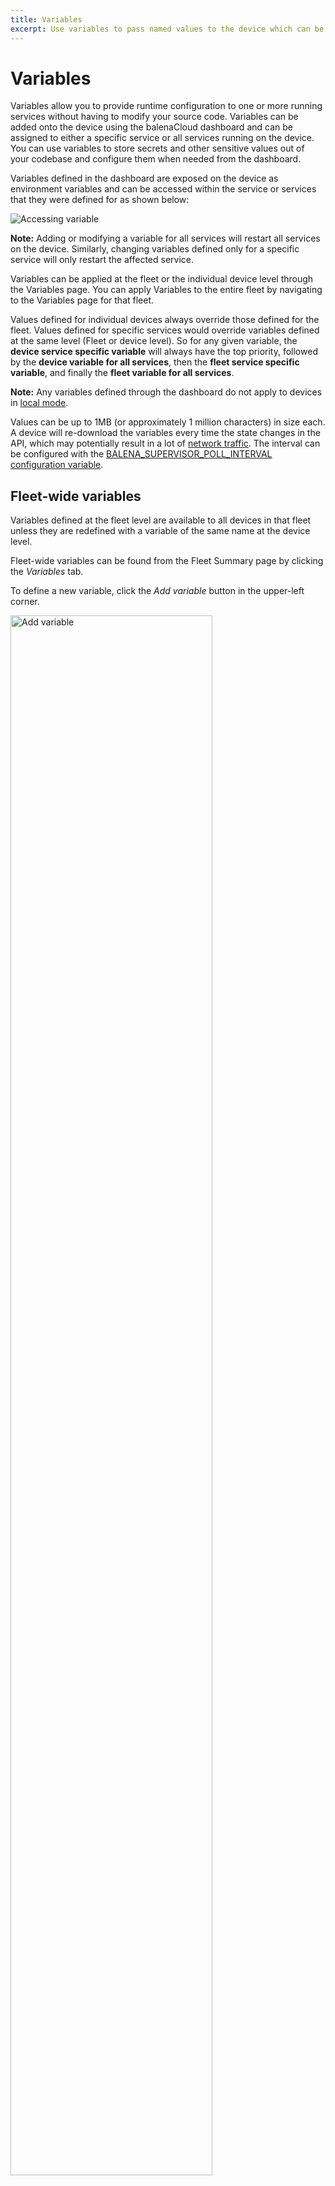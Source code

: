 ```yaml
---
title: Variables
excerpt: Use variables to pass named values to the device which can be used to affect the way running apps and processes will behave.
---
```


# Variables

Variables allow you to provide runtime configuration to one or more running services without having to modify your source code. Variables can be added onto the device using the balenaCloud dashboard and can be assigned to either a specific service or all services running on the device. You can use variables to store secrets and other sensitive values out of your codebase and configure them when needed from the dashboard.
 
Variables defined in the dashboard are exposed on the device as environment variables and can be accessed within the service or services that they were defined for as shown below:
 
<img alt="Accessing variable" src="/img/variables/accessing_variables.png">

__Note:__ Adding or modifying a variable for all services will restart all services on the device. Similarly, changing variables defined only for a specific service will only restart the affected service.

Variables can be applied at the fleet or the individual device level through the Variables page. You can apply Variables to the entire fleet by navigating to the Variables page for that fleet. 

Values defined for individual devices always override those defined for the fleet. Values defined for specific services would override variables defined at the same level (Fleet or device level). So for any given variable, the **device service specific variable** will always have the top priority, followed by the **device variable for all services**, then the **fleet service specific variable**, and finally the **fleet variable for all services**.

__Note:__ Any variables defined through the dashboard do not apply to devices in [local mode][local-mode].

Values can be up to 1MB (or approximately 1 million characters) in size each. A device will re-download the variables every time the state changes in the API, which may potentially result in a lot of [network traffic][bandwidth-control]. The interval can be configured with the [BALENA_SUPERVISOR_POLL_INTERVAL configuration variable][poll-interval].

## Fleet-wide variables

Variables defined at the fleet level are available to all devices in that fleet unless they are redefined with a variable of the same name at the device level.

Fleet-wide variables can be found from the Fleet Summary page by clicking the *Variables* tab.

To define a new variable, click the *Add variable* button in the upper-left corner.

<img alt="Add variable" src="/img/variables/add_application_variable.png" width="80%">

In the dialog box that opens, select either 'All services' or a specific service to which the variable will be applied.

Define a name and value for your variable. Click the *Add* button to apply the variable to all devices in your fleet that do not have their own values defined:

<img alt="Add variable" src="/img/variables/variable_editor.png" width="80%">

Your new variable will show up in the list, where it can easily be modified or removed:

<img alt="List variables" src="/img/variables/variable_list.png" width="100%">

__Note:__ Deleting a fleet-level variable will not delete a device-level variable of the same name.

If you have already defined variables at the device level, they will appear below the fleet variables of the same type. You can easily apply a device value to the entire fleet by clicking *Define fleet-wide*:

<img alt="Define device variable fleet-wide" src="/img/variables/define_app_wide.png" width="100%">

## Device Variables

Device variables are applied to only one device. Device variables for a specific service override device variables for all services, and all device variables override fleet-wide variables.

Adding a device variable is very similar to adding a fleet variable. From the Device Summary page, select *Device Variables* to open the variables page. Click *Add variable* to select the appropriate service or all services if necessary. Add a name and a value for the variable you wish to apply, and click the *Add* button to add the variable.

The variable list will include variables defined for that specific device, as well as any fleet variables of the same type:

<img alt="Device variables" src="/img/variables/device_variables.png" width="100%">

You can override the value of a fleet variable by clicking *override* in the far-right column. This will pop up the variable editing dialog, where you can change the value:

<img alt="Add device variable" src="/img/variables/override.png" width="80%">

## Managing with the CLI & SDK

The {{ $names.company.lower }} CLI and SDKs all include methods to easily read, add or update variables. Consult the appropriate reference for code examples.

* [CLI environment reference](/tools/cli/#envs)
* [Node.js SDK environment reference](/reference/sdk/node-sdk/#balena.models.application.envVar)
* [Python SDK environment reference](/reference/sdk/python-sdk/#environmentvariable)

[local-mode]:/learn/develop/local-mode
[poll-interval]:/reference/supervisor/bandwidth-reduction/#side-effectwarning
[bandwidth-control]:/learn/manage/configuration/#variable-list
